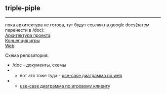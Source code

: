 ## triple-piple

-----

пока архитектура не готова, тут будут ссылки на google docs(затем перенести в /doc):  
[Архитектура проекта](https://docs.google.com/document/d/1BmBiYYQ7A7hb4wpnYCIV8DkuO-qJhmxT-uga_nsbxxU/edit?usp=sharing)  
[Концепция игры](https://docs.google.com/document/d/1bY4ISU6aSvWFZwNkUJfTXKfTd0VyfaOWNWDjXHxcXtE/edit?usp=sharing)  
[Web](https://docs.google.com/document/d/1IRkfM-Hdudv2nlpmyN8fjiv9mFqnSXUER0-b0Ke5DHU/edit?usp=sharing)  


Схема репозитория:
* /doc - документы, схемы
* * вот это тоже туда - [use-case диаграмма по web](https://drive.google.com/file/d/163w0D7CImm41Q9-M6jlaJK4qQiozGRCn/view?usp=sharing)
* * [use-case диаграмма по игровому клиенту](https://viewer.diagrams.net/?highlight=0000ff&edit=_blank&layers=1&nav=1#R7VxLc6M4EP41Ps4WSLx8jF%2BZw05VqnLY5MjYGpsabLkwju399SuMBFJLLtsUBk2yFwKNEKb7Uz8%2BdWWAx%2BvjcxZvVz%2FogqQD5CyOAzwZIOS6EWJ%2FCsmplITRsBQss2TBB9WC1%2BRfwoUOl%2B6TBdkpA3NK0zzZqsI53WzIPFdkcZbRgzrsF03Vt27jJdEEr%2FM41aX%2FJIt8VUojFNby7yRZrsSb3YB%2F3zoWg%2FmX7Fbxgh4kEZ4O8DijNC%2FP1scxSQvlCb2Uz80u3K1%2BWEY2%2BS0PHNCP7%2BR99Rw9v7nZfvst%2FaDhNz7LR5zu%2BQc%2Fx2tS6DNNinnLX56fhDpycmQvG63ydcoELjvd5Rn9TcY0pRmTbOiGjRz9StIUiOI0WW7Y5ZxNS5h89EGyPGGKfuI31sliUbxmdFglOXndxvPinQcGKybL6H6zIMWXOOxK%2F3TxHWxOcpREXBXPhK5Jnp3YEH4XD3H5CMelsNKhNrLHRSvJvmJYzGG1rCauNc9OuPLvMATSDDFAQVroepF8sNNlcfqSxiemO36DvUe6p5mK4W1bnO7X6dM8p7LK%2F45%2FkvSF7pI8oYXqf9I8p2uDTXK6Va1N93mabJi5xWpryRyu46jmiHR7YIM9gkfZA%2Bv2YN86dIrjiJ27g%2BgsGU3P56U8Oh%2FD89E5ywMhZ%2BczzUQqqk24l1TfgpaRf13LLupSzZ4B9kBJZLN4Khx54TvSeLdL5qpemDqy0xvX4fnivbj4yxeXk6N8c3K6hto8zpYkv44NslBCh651Sau%2BQalClpE0zpMPNeCYNM3f8EKTwjNXS8dTjYpdYKwd3Wdzwp%2BSAwSYyHPBRA6YqFSMNtHZ8NVnN8eCb15yI7HM2NGVjhEbez6ZSQPKlVYOeOLrEMmLE4vlyo66z%2Bx6QXpYjUI46HtBBmYjlMqbCO%2FHjr6QVJ7QkVQ77l21oRNaptrQrNqxps6pgKwnaRRLsaUcPOxdxyxqO5YpOTIreSIh1BWYreL2lOuz9hpR%2F7pFQ9t0O2whWB%2BT%2FE06l0I1u6ojdXEhAnUd4OuY%2Fq6E9DsDfBkQrwf4q4mAb1UiEGEVMF7YMBGIIjARrHouJALM8vFJGrYtBuwu%2F2AP1GAic6kxWs7YapYhkpz%2FUQxCviUoxiEAn980nUVgohvT2XtRHAYg0egExTpx88VRHNqFYlBpe15DFLsOmEkr71qCsesE5hc9Fscm3utL4ziyCsdaTtGUXIA5BYZZalswhiuvGxib6UKFmvAk7kKQhhZTE%2F6lONxb%2BeEayEJeGctVXVnnVWzFVOIsACM0U2mL6sGqIjeWiWhg4J1MxuXvssyOPu7djmair9AnYNJLzmMkmSlSyZJqpP%2BnUCbQHIHbuzkMlN%2FdIbghBy9Cdx2u36VAbg7dzUOwf2MIdu2q631YyDSt60MwkQ%2BT0gfV9YHXRQg2MH9NM8l74Nj69lN7MPasgnEAAxH0aI1h%2FKCKCMJY%2FODHwrgNkvVzeWO7tls9QMtr5OjNMAbbrX7UDYy9qAMYC6XAHO9JTbbZucfT7L4Ts8i3LU9GLXJ8dke04EZXINRviSuInAuQuZscwd1ENEhVdxLRBGqhK5A7OtQ98Lq%2BrnyFL1XZoDwHZXv%2FO7fQk%2FTPnKA22qw%2BlydBVnuSoLEngVHsQUkF9CTdJBUm4og5Abnhsv9EwoUNeRasf3NXl8Kvye7YEfJzJ1fdmDQSJNq1xjswQKG5Qb%2BTFS5bs5kF2Z%2BhXawLn93c99q1A%2Bu6kG8YNvSp%2BoJ%2BkFPVtmC78aptEGed92Aju7pWdNM1pQVc1BFLq%2F3kbqoBA78Fk%2F2pFEvGkgSZdk1v70meiQf1PSJsyWad5mr63x4SgfDz1w7hra5naJnrAa0VQfNAB3iIoCvX08kOETbwabUH8dWUtuooAPwD6DRAWjI7UXNerOw%2B1x5tJqXetuxNwx2a4bB352Pgjpo6H7vbw9xb%2B8MEii3xPhAzYdNGR7irp3mxtpgL2NHWRY6NL%2FSHIamsNnaGOdKuCZKyHiRlOmWdXnXA3E6bVv1MPfsd2BMTOr37nS9DmN66C4vt2oX949wO3IUVbqih22GX9X%2BOKIfX%2F38DT%2F8D)
